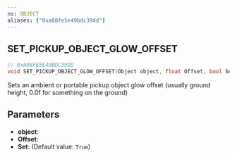 ```yaml
---
ns: OBJECT
aliases: ["0xa08fe5e49bdc39dd"]
---
```

## SET_PICKUP_OBJECT_GLOW_OFFSET

```c
// 0xA08FE5E49BDC39DD
void SET_PICKUP_OBJECT_GLOW_OFFSET(Object object, float Offset, bool Set);
```

Sets an ambient or portable pickup object glow offset (usually ground height, 0.0f for something on the ground)


## Parameters
* **object**: 
* **Offset**: 
* **Set**: (Default value: `True`)
